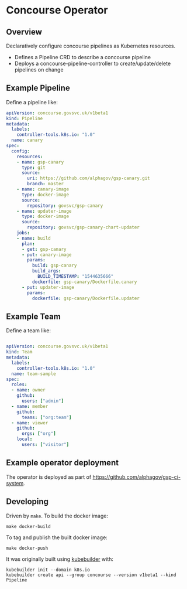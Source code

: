 # Concourse Operator

## Overview

Declaratively configure concourse pipelines as Kubernetes resources.

* Defines a Pipeline CRD to describe a concourse pipeline
* Deploys a concourse-pipeline-controller to create/update/delete pipelines on change

## Example Pipeline

Define a pipeline like:

```yaml
apiVersion: concourse.govsvc.uk/v1beta1
kind: Pipeline
metadata:
  labels:
    controller-tools.k8s.io: "1.0"
  name: canary
spec:
  config:
    resources:
    - name: gsp-canary
      type: git
      source:
        uri: https://github.com/alphagov/gsp-canary.git
        branch: master
    - name: canary-image
      type: docker-image
      source:
        repository: govsvc/gsp-canary
    - name: updater-image
      type: docker-image
      source:
        repository: govsvc/gsp-canary-chart-updater
    jobs:
    - name: build
      plan:
      - get: gsp-canary
      - put: canary-image
        params:
          build: gsp-canary
          build_args:
            BUILD_TIMESTAMP: "1544635666"
          dockerfile: gsp-canary/Dockerfile.canary
      - put: updater-image
        params:
          dockerfile: gsp-canary/Dockerfile.updater
```

## Example Team

Define a team like:

```yaml

apiVersion: concourse.govsvc.uk/v1beta1
kind: Team
metadata:
  labels:
    controller-tools.k8s.io: "1.0"
  name: team-sample
spec:
  roles:
  - name: owner
    github:
      users: ["admin"]
  - name: member
    github:
      teams: ["org:team"]
  - name: viewer
    github:
      orgs: ["org"]
    local:
      users: ["visitor"]
```

## Example operator deployment

The operator is deployed as part of https://github.com/alphagov/gsp-ci-system.

## Developing

Driven by `make`. To build the docker image:

```
make docker-build
```

To tag and publish the built docker image:

```
make docker-push
```

It was originally built using [kubebuilder](https://github.com/kubernetes-sigs/kubebuilder) with:

```
kubebuilder init --domain k8s.io
kubebuilder create api --group concourse --version v1beta1 --kind Pipeline
```


